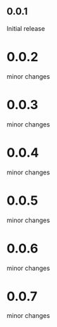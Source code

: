 ## 0.0.1

Initial release

# 0.0.2

minor changes

# 0.0.3

minor changes

# 0.0.4

minor changes

# 0.0.5

minor changes

# 0.0.6

minor changes

# 0.0.7

minor changes